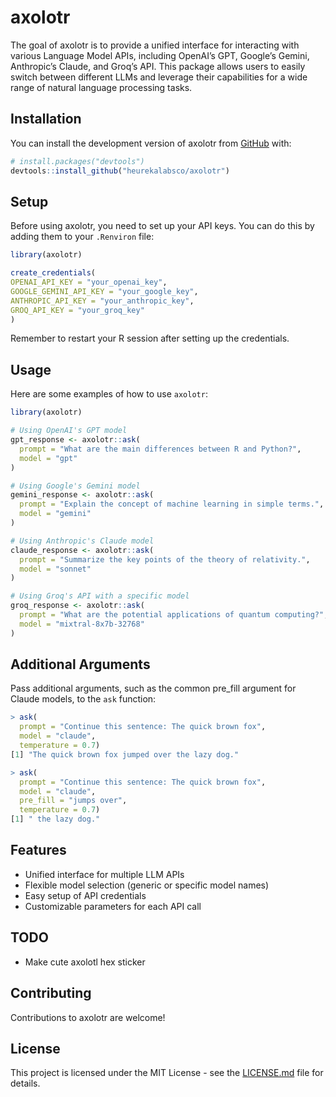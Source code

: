 
<!-- README.md is generated from README.Rmd. Please edit that file -->

# axolotr

<!-- badges: start -->
<!-- badges: end -->

The goal of axolotr is to provide a unified interface for interacting
with various Language Model APIs, including OpenAI’s GPT, Google’s
Gemini, Anthropic’s Claude, and Groq’s API. This package allows users to
easily switch between different LLMs and leverage their capabilities for
a wide range of natural language processing tasks.

## Installation

You can install the development version of axolotr from
[GitHub](https://github.com/) with:

``` r
# install.packages("devtools")
devtools::install_github("heurekalabsco/axolotr")
```

## Setup

Before using axolotr, you need to set up your API keys. You can do this
by adding them to your `.Renviron` file:

``` r
library(axolotr)

create_credentials(
OPENAI_API_KEY = "your_openai_key",
GOOGLE_GEMINI_API_KEY = "your_google_key",
ANTHROPIC_API_KEY = "your_anthropic_key",
GROQ_API_KEY = "your_groq_key"
)
```

Remember to restart your R session after setting up the credentials.

## Usage

Here are some examples of how to use `axolotr`:

``` r
library(axolotr)

# Using OpenAI's GPT model
gpt_response <- axolotr::ask(
  prompt = "What are the main differences between R and Python?",
  model = "gpt"
)

# Using Google's Gemini model
gemini_response <- axolotr::ask(
  prompt = "Explain the concept of machine learning in simple terms.",
  model = "gemini"
)

# Using Anthropic's Claude model
claude_response <- axolotr::ask(
  prompt = "Summarize the key points of the theory of relativity.",
  model = "sonnet"
)

# Using Groq's API with a specific model
groq_response <- axolotr::ask(
  prompt = "What are the potential applications of quantum computing?",
  model = "mixtral-8x7b-32768"
)
```

## Additional Arguments

Pass additional arguments, such as the common pre_fill argument for
Claude models, to the `ask` function:

``` r
> ask(
  prompt = "Continue this sentence: The quick brown fox",
  model = "claude",
  temperature = 0.7)
[1] "The quick brown fox jumped over the lazy dog."

> ask(
  prompt = "Continue this sentence: The quick brown fox",
  model = "claude",
  pre_fill = "jumps over",
  temperature = 0.7)
[1] " the lazy dog."
```

## Features

- Unified interface for multiple LLM APIs
- Flexible model selection (generic or specific model names)
- Easy setup of API credentials
- Customizable parameters for each API call

## TODO

- Make cute axolotl hex sticker

## Contributing

Contributions to axolotr are welcome!

## License

This project is licensed under the MIT License - see the
[LICENSE.md](LICENSE.md) file for details.
